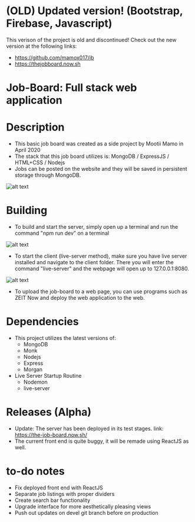 # (OLD) Updated version! (Bootstrap, Firebase, Javascript) 
This verison of the project is old and discontinued!
Check out the new version at the following links:
- https://github.com/mamox017/jb
- https://thejobboard.now.sh

# Job-Board: Full stack web application

# Description
- This basic job board was created as a side project by Mootii Mamo in April 2020
- The stack that this job board utilizes is: MongoDB / ExpressJS / HTML+CSS / Nodejs
- Jobs can be posted on the website and they will be saved in persistent storage through MongoDB.

![alt text](https://i.imgur.com/E9gOfYC.png)

# Building
- To build and start the server, simply open up a terminal and run the command "npm run dev" on a terminal

![alt text](https://i.imgur.com/0gTSGDk.png)

- To start the client (live-server method), make sure you have live server installed and navigate to the client folder.  There you will enter the command "live-server" and the webpage will open up to 127.0.0.1:8080.

![alt text](https://i.imgur.com/AFQiFeR.png)

- To upload the job-board to a web page, you can use programs such as ZEIT Now and deploy the web application to the web.



# Dependencies
- This project utilizes the latest versions of:
  - MongoDB
  - Monk
  - Nodejs
  - Express
  - Morgan
- Live Server Startup Routine
  - Nodemon
  - live-server

# Releases (Alpha)
- Update: The server has been deployed in its test stages.
link: https://the-job-board.now.sh/
- The current front end is quite buggy, it will be remade using ReactJS as well.

# to-do notes
- Fix deployed front end with ReactJS
- Separate job listings with proper dividers
- Create search bar functionality
- Upgrade interface for more aesthetically pleasing views
- Push out updates on devel git branch before on production
